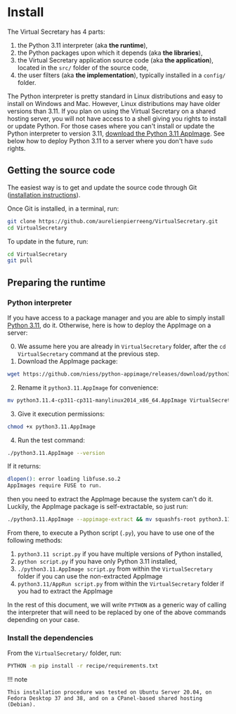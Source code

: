 # Install

The Virtual Secretary has 4 parts:

1. the Python 3.11 interpreter (aka __the runtime__),
2. the Python packages upon which it depends (aka __the libraries__),
2. the Virtual Secretary application source code (aka __the application__), located in the `src/` folder of the source code,
3. the user filters (aka __the implementation__), typically installed in a `config/` folder.

The Python interpreter is pretty standard in Linux distributions and easy to install on Windows and Mac. However, Linux distributions may have older versions than 3.11. If you plan on using the Virtual Secretary on a shared hosting server, you will not have access to a shell giving you rights to install or update Python. For those cases where you can't install or update the Python interpreter to version 3.11, [download the Python 3.11 AppImage](https://github.com/niess/python-appimage/releases/download/python3.11/python3.11.4-cp311-cp311-manylinux_2_28_x86_64.AppImage). See below how to deploy Python 3.11 to a server where you don't have `sudo` rights.

## Getting the source code

The easiest way is to get and update the source code through Git ([installation instructions](https://git-scm.com/book/en/v2/Getting-Started-Installing-Git)).

Once Git is installed, in a terminal, run:

```bash
git clone https://github.com/aurelienpierreeng/VirtualSecretary.git
cd VirtualSecretary
```

To update in the future, run:

```bash
cd VirtualSecretary
git pull
```

## Preparing the runtime

### Python interpreter

If you have access to a package manager and you are able to simply install [Python 3.11](https://www.python.org/downloads/release/python-3114/), do it. Otherwise, here is how to deploy the AppImage on a server:

0. We assume here you are already in `VirtualSecretary` folder, after the `cd VirtualSecretary` command at the previous step.
1. Download the AppImage package:
```bash
wget https://github.com/niess/python-appimage/releases/download/python3.11/python3.11.4-cp311-cp311-manylinux2014_x86_64.AppImage
```

2. Rename it `python3.11.AppImage` for convenience:
```bash
mv python3.11.4-cp311-cp311-manylinux2014_x86_64.AppImage VirtualSecretary/python3.11.AppImage
```

3. Give it execution permissions:
```bash
chmod +x python3.11.AppImage
```

4. Run the test command:
```bash
./python3.11.AppImage --version
```
If it returns:
```bash
dlopen(): error loading libfuse.so.2
AppImages require FUSE to run.
```
then you need to extract the AppImage because the system can't do it. Luckily, the AppImage package is self-extractable, so just run:
```bash
./python3.11.AppImage --appimage-extract && mv squashfs-root python3.11
```

From there, to execute a Python script (`.py`), you have to use one of the following methods:

1. `python3.11 script.py` if you have multiple versions of Python installed,
2. `python script.py` if you have only Python 3.11 installed,
3. `./python3.11.AppImage script.py` from within the `VirtualSecretary` folder if you can use the non-extracted AppImage
4. `python3.11/AppRun script.py` from within the `VirtualSecretary` folder if you had to extract the AppImage

In the rest of this document, we will write `PYTHON` as a generic way of calling the interpreter that will need to be replaced by one of the above commands depending on your case.

### Install the dependencies

From the `VirtualSecretary/` folder, run:
```bash
PYTHON -m pip install -r recipe/requirements.txt
```

!!! note

    This installation procedure was tested on Ubuntu Server 20.04, on Fedora Desktop 37 and 38, and on a CPanel-based shared hosting (Debian).
